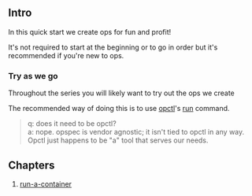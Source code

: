## Intro

In this quick start we create ops for fun and profit!

It's not required to start at the beginning or to go in order but it's
recommended if you're new to ops.

### Try as we go

Throughout the series you will likely want to try out the ops we
create

The recommended way of doing this is to use [opctl](https://opctl.io)'s
[run](https://opctl.io/docs/cli/run.html) command.

> q: does it need to be opctl?  
> a: nope. opspec is vendor agnostic; it isn't tied to opctl in any way. Opctl just happens to be "a" tool that serves our needs. 

## Chapters

1. [run-a-container](run-a-container/README.md)
